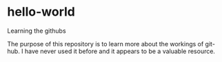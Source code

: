 # hello-world
Learning the githubs

The purpose of this repository is to learn more about the workings of git-hub.  I have never used it before and it appears to be a valuable resource.
